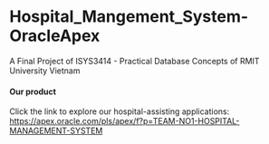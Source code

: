 # Hospital_Mangement_System-OracleApex
A Final Project of ISYS3414 - Practical Database Concepts of RMIT University Vietnam

#### Our product
Click the link to explore our hospital-assisting applications: https://apex.oracle.com/pls/apex/f?p=TEAM-NO1-HOSPITAL-MANAGEMENT-SYSTEM
